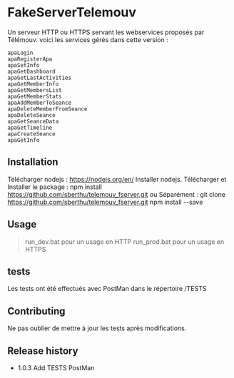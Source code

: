 ﻿ FakeServerTelemouv
====================

Un serveur HTTP ou HTTPS servant les webservices proposés par Télémouv.
voici les services gérés dans cette version :

	apaLogin
    apaRegisterApa
	apaSetInfo
	apaGetDashboard
	apaGetLastActivities
	apaGetMemberInfo
	apaGetMembersList
	apaGetMemberStats
	apaAddMemberToSeance
	apaDeleteMemberFromSeance
	apaDeleteSeance
	apaGetSeanceData
	apaGetTimeline
	apaCreateSeance
	apaGetInfo

## Installation

Télécharger nodejs : https://nodejs.org/en/
Installer nodejs.
Télécharger et Installer le package : npm install https://github.com/sberthu/telemouv_fserver.git
ou 
Séparément : 
git clone https://github.com/sberthu/telemouv_fserver.git
npm install --save


## Usage

>run_dev.bat pour un usage en HTTP
>run_prod.bat pour un usage en HTTPS

## tests

Les tests ont été effectués avec PostMan dans le répertoire /TESTS

## Contributing

Ne pas oublier de mettre à jour les tests après modifications.

## Release history

* 1.0.3 Add TESTS PostMan




